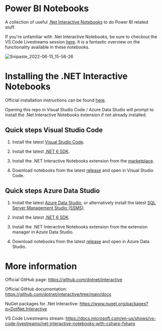 # Power BI Notebooks

A collection of useful [.Net Interactive Notebooks](https://github.com/dotnet/interactive#notebooks-with-net) to do Power BI related stuff.

If you're unfamiliar with .Net Interactive Notebooks, be sure to checkout the VS Code Livestreams session [here](https://docs.microsoft.com/en-us/shows/vs-code-livestreams/net-interactive-notebooks-with-csharp-fsharp). It is a fantastic overview on the functionality available in these notebooks.

![Snipaste_2022-06-15_15-56-26](https://user-images.githubusercontent.com/62320770/173783372-ae63bf77-f81b-4ef2-88bf-5344ec6b3696.png)

# Installing the .NET Interactive Notebooks

Official installation instructions can be found [here](https://marketplace.visualstudio.com/items?itemName=ms-dotnettools.dotnet-interactive-vscode).

Opening this repo in Visual Studio Code / Azure Data Studio will prompt to install the .Net Interactive Notebooks extension if not already installed.

## Quick steps Visual Studio Code

1. Install the latest [Visual Studio Code](https://code.visualstudio.com/).

2. Install the latest [.NET 6 SDK](https://dotnet.microsoft.com/download/dotnet/6.0).

3. Install the .NET Interactive Notebooks extension from the [marketplace](https://marketplace.visualstudio.com/items?itemName=ms-dotnettools.dotnet-interactive-vscode).

4. Download notebooks from the latest [release](https://github.com/samaguire/PowerBINotebooks/releases/latest) and open in Visual Studio Code.

## Quick steps Azure Data Studio

1. Install the latest [Azure Data Studio](https://docs.microsoft.com/en-us/sql/azure-data-studio/download-azure-data-studio), or alternatively install the latest [SQL Server Management Studio (SSMS)](https://docs.microsoft.com/en-us/sql/ssms/download-sql-server-management-studio-ssms).

2. Install the latest [.NET 6 SDK](https://dotnet.microsoft.com/download/dotnet/6.0).

3. Install the .NET Interactive Notebooks extension from the extension manager in Azure Data Studio.

4. Download notebooks from the latest [release](https://github.com/samaguire/PowerBINotebooks/releases/latest) and open in Azure Data Studio.

# More information

Official GitHub page: https://github.com/dotnet/interactive

Official GitHub documentation: https://github.com/dotnet/interactive/tree/main/docs

NuGet packages for .Net Interactive: https://www.nuget.org/packages?q=DotNet.Interactive

VS Code Livestreams stream: https://docs.microsoft.com/en-us/shows/vs-code-livestreams/net-interactive-notebooks-with-csharp-fsharp
